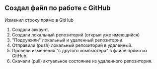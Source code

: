 ## Создал файл по работе с GitHub

Изменил строку прямо в GitHub

1. Создали аккаунт.
2. Создали локальный репозиторий (открыл уже имеющийся)
3. "Подружили" локальный и удаленный репозитории. 
4. Отправили (push) локальный репозиторий в удаленный.
5. Провели изменения "с другого компьютера" в файле прямо из GitHub.
6. Скачали (pull) актуальное состояние из удаленного репозитория.
